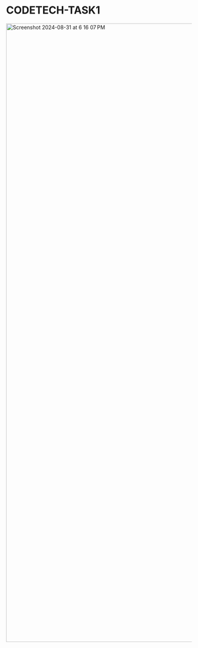 # CODETECH-TASK1




<img width="1680" alt="Screenshot 2024-08-31 at 6 16 07 PM" src="https://github.com/user-attachments/assets/6dd6888d-4d4f-451f-94f2-4e015dc5eedb">
